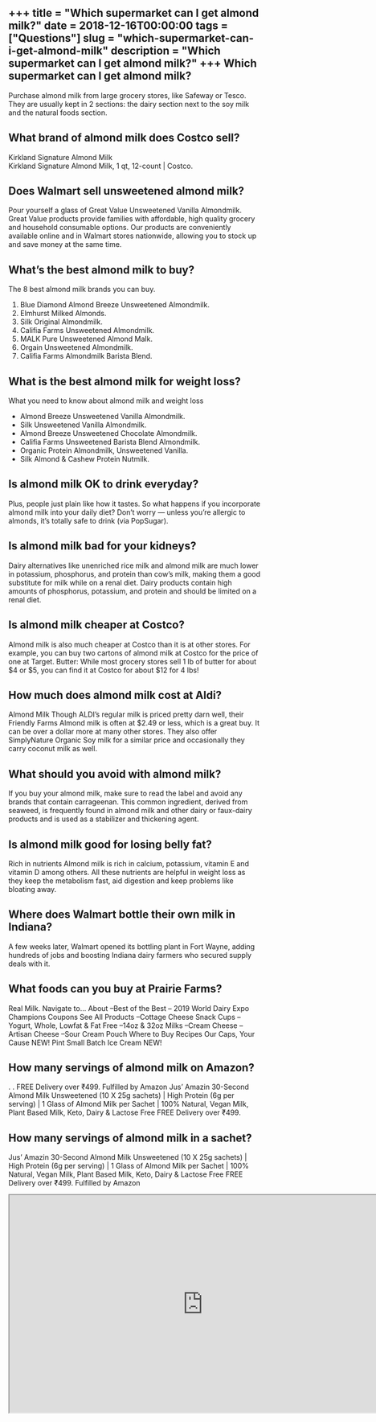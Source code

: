 +++
title = "Which supermarket can I get almond milk?"
date = 2018-12-16T00:00:00
tags = ["Questions"]
slug = "which-supermarket-can-i-get-almond-milk"
description = "Which supermarket can I get almond milk?"
+++
Which supermarket can I get almond milk?
----------------------------------------

Purchase almond milk from large grocery stores, like Safeway or Tesco. They are usually kept in 2 sections: the dairy section next to the soy milk and the natural foods section.

What brand of almond milk does Costco sell?
-------------------------------------------

Kirkland Signature Almond Milk  
Kirkland Signature Almond Milk, 1 qt, 12-count | Costco.

Does Walmart sell unsweetened almond milk?
------------------------------------------

Pour yourself a glass of Great Value Unsweetened Vanilla Almondmilk. Great Value products provide families with affordable, high quality grocery and household consumable options. Our products are conveniently available online and in Walmart stores nationwide, allowing you to stock up and save money at the same time.

What’s the best almond milk to buy?
-----------------------------------

The 8 best almond milk brands you can buy.

1. Blue Diamond Almond Breeze Unsweetened Almondmilk.
2. Elmhurst Milked Almonds.
3. Silk Original Almondmilk.
4. Califia Farms Unsweetened Almondmilk.
5. MALK Pure Unsweetened Almond Malk.
6. Orgain Unsweetened Almondmilk.
7. Califia Farms Almondmilk Barista Blend.

What is the best almond milk for weight loss?
---------------------------------------------

What you need to know about almond milk and weight loss

- Almond Breeze Unsweetened Vanilla Almondmilk.
- Silk Unsweetened Vanilla Almondmilk.
- Almond Breeze Unsweetened Chocolate Almondmilk.
- Califia Farms Unsweetened Barista Blend Almondmilk.
- Organic Protein Almondmilk, Unsweetened Vanilla.
- Silk Almond &amp; Cashew Protein Nutmilk.

Is almond milk OK to drink everyday?
------------------------------------

Plus, people just plain like how it tastes. So what happens if you incorporate almond milk into your daily diet? Don’t worry — unless you’re allergic to almonds, it’s totally safe to drink (via PopSugar).

Is almond milk bad for your kidneys?
------------------------------------

Dairy alternatives like unenriched rice milk and almond milk are much lower in potassium, phosphorus, and protein than cow’s milk, making them a good substitute for milk while on a renal diet. Dairy products contain high amounts of phosphorus, potassium, and protein and should be limited on a renal diet.

Is almond milk cheaper at Costco?
---------------------------------

Almond milk is also much cheaper at Costco than it is at other stores. For example, you can buy two cartons of almond milk at Costco for the price of one at Target. Butter: While most grocery stores sell 1 lb of butter for about $4 or $5, you can find it at Costco for about $12 for 4 lbs!

How much does almond milk cost at Aldi?
---------------------------------------

Almond Milk Though ALDI’s regular milk is priced pretty darn well, their Friendly Farms Almond milk is often at $2.49 or less, which is a great buy. It can be over a dollar more at many other stores. They also offer SimplyNature Organic Soy milk for a similar price and occasionally they carry coconut milk as well.

What should you avoid with almond milk?
---------------------------------------

If you buy your almond milk, make sure to read the label and avoid any brands that contain carrageenan. This common ingredient, derived from seaweed, is frequently found in almond milk and other dairy or faux-dairy products and is used as a stabilizer and thickening agent.

Is almond milk good for losing belly fat?
-----------------------------------------

Rich in nutrients Almond milk is rich in calcium, potassium, vitamin E and vitamin D among others. All these nutrients are helpful in weight loss as they keep the metabolism fast, aid digestion and keep problems like bloating away.

Where does Walmart bottle their own milk in Indiana?
----------------------------------------------------

A few weeks later, Walmart opened its bottling plant in Fort Wayne, adding hundreds of jobs and boosting Indiana dairy farmers who secured supply deals with it.

What foods can you buy at Prairie Farms?
----------------------------------------

Real Milk. Navigate to… About –Best of the Best – 2019 World Dairy Expo Champions Coupons See All Products –Cottage Cheese Snack Cups –Yogurt, Whole, Lowfat &amp; Fat Free –14oz &amp; 32oz Milks –Cream Cheese –Artisan Cheese –Sour Cream Pouch Where to Buy Recipes Our Caps, Your Cause NEW! Pint Small Batch Ice Cream NEW!

How many servings of almond milk on Amazon?
-------------------------------------------

. . FREE Delivery over ₹499. Fulfilled by Amazon Jus’ Amazin 30-Second Almond Milk Unsweetened (10 X 25g sachets) | High Protein (6g per serving) | 1 Glass of Almond Milk per Sachet | 100% Natural, Vegan Milk, Plant Based Milk, Keto, Dairy &amp; Lactose Free FREE Delivery over ₹499.

How many servings of almond milk in a sachet?
---------------------------------------------

Jus’ Amazin 30-Second Almond Milk Unsweetened (10 X 25g sachets) | High Protein (6g per serving) | 1 Glass of Almond Milk per Sachet | 100% Natural, Vegan Milk, Plant Based Milk, Keto, Dairy &amp; Lactose Free FREE Delivery over ₹499. Fulfilled by Amazon

<iframe allow="accelerometer; autoplay; clipboard-write; encrypted-media; gyroscope; picture-in-picture" allowfullscreen="" class="__youtube_prefs__  epyt-is-override  no-lazyload" data-no-lazy="1" data-origheight="433" data-origwidth="770" data-skipgform_ajax_framebjll="" height="433" id="_ytid_32089" loading="lazy" src="https://www.youtube.com/embed/MsUcbSRjtP8?enablejsapi=1&autoplay=0&cc_load_policy=0&cc_lang_pref=&iv_load_policy=1&loop=0&modestbranding=0&rel=1&fs=1&playsinline=0&autohide=2&theme=dark&color=red&controls=1&" title="YouTube player" width="770"></iframe>